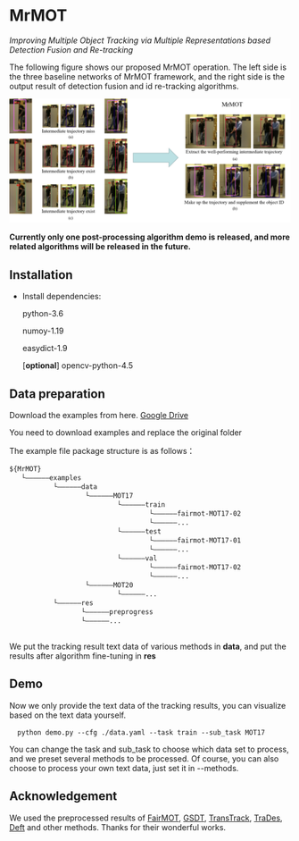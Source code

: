 # MrMOT
*Improving Multiple Object Tracking via Multiple Representations based Detection Fusion and Re-tracking*

The following figure shows our proposed MrMOT operation. The left side is the three baseline networks of MrMOT framework, and the right side is the output result of detection fusion and id re-tracking algorithms.

![Demo](https://github.com/Vio1etovo/MrMOT/blob/main/Demo.png?raw=true)


**Currently only one post-processing algorithm demo is released, and more related algorithms will be released in the future.**

## Installation
* Install dependencies:

    python-3.6

    numoy-1.19

    easydict-1.9

    [**optional**] opencv-python-4.5

## Data preparation
Download the examples from here. [Google Drive](https://drive.google.com/file/d/1r7J9HkQjfTxpIeAw8pArJR57OUYjUzZ1/view?usp=sharing)

You need to download examples and replace the original folder

The example file package structure is as follows：
```
${MrMOT}
   └——————examples
           └——————data
                   └——————MOT17
                           └——————train
                                   └——————fairmot-MOT17-02
                                   └——————...
                           └——————test
                                   └——————fairmot-MOT17-01
                                   └——————...
                           └——————val
                                   └——————fairmot-MOT17-02
                                   └——————...
                   └——————MOT20
                           └——————...
           └——————res
                  └——————preprogress
                  └——————...
           
```
We put the tracking result text data of various methods in **data**, and put the results after algorithm fine-tuning in **res**

## Demo

Now we only provide the text data of the tracking results, you can visualize based on the text data yourself.

```
  python demo.py --cfg ./data.yaml --task train --sub_task MOT17  
```
You can change the task and sub_task to choose which data set to process, and we preset several methods to be processed. Of course, you can also choose to process your own text data, just set it in --methods.



## Acknowledgement
We used the preprocessed results of [FairMOT](https://github.com/ifzhang/FairMOT), [GSDT](https://github.com/yongxinw/GSDT), [TransTrack](https://github.com/PeizeSun/TransTrack), [TraDes](https://github.com/JialianW/TraDeS), [Deft](https://github.com/MedChaabane/DEFT) and other methods. Thanks for their wonderful works.


